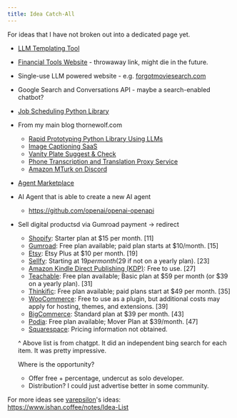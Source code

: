 ```yaml
---
title: Idea Catch-All
---
```

For ideas that I have not broken out into a dedicated page yet.

- [LLM Templating Tool](https://llmformat.com)
- [Financial Tools Website](https://options-production.up.railway.app/) - throwaway link, might die in the future.
- Single-use LLM powered website - e.g. [forgotmoviesearch.com](https://forgotmoviesearch.com/)
- Google Search and Conversations API - maybe a search-enabled chatbot?
- [Job Scheduling Python Library](/docs/ideas/job-scheduling-library.md)
- From my main blog thornewolf.com
    - [Rapid Prototyping Python Library Using LLMs](https://www.thornewolf.com/a-few-ideas-for-projects/)
    - [Image Captioning SaaS](https://www.thornewolf.com/a-few-ideas-for-projects/)
    - [Vanity Plate Suggest & Check](https://www.thornewolf.com/a-few-ideas-for-projects/)
    - [Phone Transcription and Translation Proxy Service](https://www.thornewolf.com/a-few-ideas-for-projects/)
    - [Amazon MTurk on Discord](https://www.thornewolf.com/a-few-ideas-for-projects/)
- [Agent Marketplace](/docs/ideas/agent-marketplace.md)
- AI Agent that is able to create a new AI agent
    - https://github.com/openai/openai-openapi
- Sell digital productsd via Gumroad payment -> redirect
    - [Shopify](https://www.shopify.com/): Starter plan at $15 per month. [11]
    - [Gumroad](https://gumroad.com/): Free plan available; paid plan starts at $10/month. [15]
    - [Etsy](https://www.etsy.com/): Etsy Plus at $10 per month. [19]
    - [Sellfy](https://sellfy.com/): Starting at $19 per month ($29 if not on a yearly plan). [23]
    - [Amazon Kindle Direct Publishing (KDP)](https://kdp.amazon.com/): Free to use. [27]
    - [Teachable](https://teachable.com/): Free plan available; Basic plan at $59 per month (or $39 on a yearly plan). [31]
    - [Thinkific](https://www.thinkific.com/): Free plan available; paid plans start at $49 per month. [35]
    - [WooCommerce](https://woocommerce.com/): Free to use as a plugin, but additional costs may apply for hosting, themes, and extensions. [39]
    - [BigCommerce](https://www.bigcommerce.com/): Standard plan at $39 per month. [43]
    - [Podia](https://www.podia.com/): Free plan available; Mover Plan at $39/month. [47]
    - [Squarespace](https://www.squarespace.com/): Pricing information not obtained.

    ^ Above list is from chatgpt. It did an independent bing search for each item. It was pretty impressive.


    Where is the opportunity?

    - Offer free + percentage, undercut as solo developer.
    - Distribution? I could just advertise better in some community.

For more ideas see [varepsilon](https://twitter.com/var_epsilon)'s ideas: https://www.ishan.coffee/notes/Idea-List
